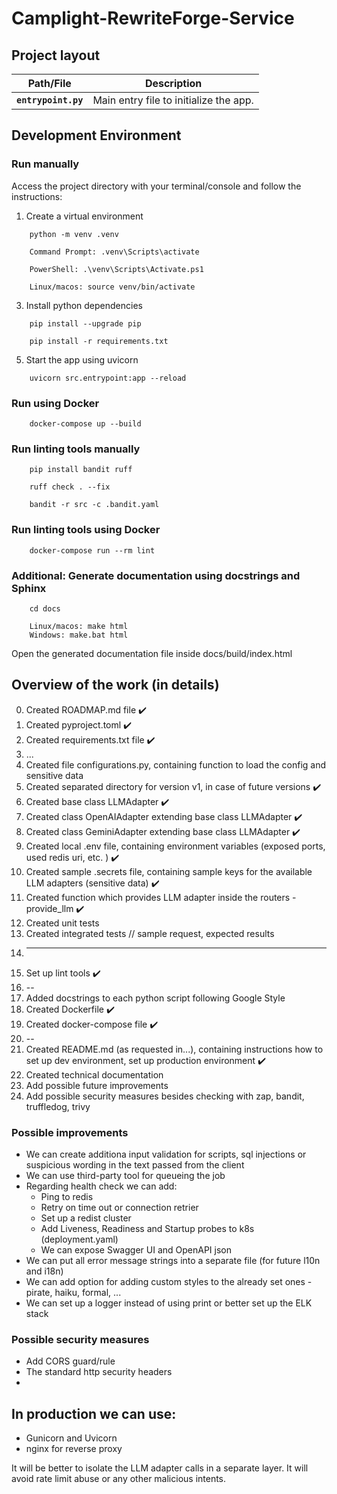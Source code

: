# Camplight-RewriteForge-Service

## Project layout
| Path/File | Description |
|------|-------------|
| **`entrypoint.py`** | Main entry file to initialize the app. |


## Development Environment
### Run manually
Access the project directory with your terminal/console and follow the instructions:

1. Create a virtual environment
```console
    python -m venv .venv

    Command Prompt: .venv\Scripts\activate

    PowerShell: .\venv\Scripts\Activate.ps1

    Linux/macos: source venv/bin/activate
```
3. Install python dependencies
```console
    pip install --upgrade pip

    pip install -r requirements.txt
```
5. Start the app using uvicorn
```console
    uvicorn src.entrypoint:app --reload
```
### Run using Docker
```console
    docker-compose up --build
```
### Run linting tools manually
```console
    pip install bandit ruff
   
    ruff check . --fix
   
    bandit -r src -c .bandit.yaml
```
### Run linting tools using Docker
```console
    docker-compose run --rm lint
```

### Additional: Generate documentation using docstrings and Sphinx
```console
    cd docs
  
    Linux/macos: make html
    Windows: make.bat html
```
Open the generated documentation file inside docs/build/index.html

## Overview of the work (in details)
0. Created ROADMAP.md file ✔️
1. Created pyproject.toml ✔️
2. Created requirements.txt file ✔️
3. ...
4. Created file configurations.py, containing function to load the config and sensitive data
5. Created separated directory for version v1, in case of future versions ✔️
6. Created base class LLMAdapter ✔️
7. Created class OpenAIAdapter extending base class LLMAdapter ✔️
8. Created class GeminiAdapter extending base class LLMAdapter ✔️
9. Created local .env file, containing environment variables (exposed ports, used redis uri, etc. ) ✔️
10. Created sample .secrets file, containing sample keys for the available LLM adapters (sensitive data) ✔️
11. Created function which provides LLM adapter inside the routers - provide_llm ✔️
12. Created unit tests
13. Created integrated tests // sample request, expected results
14. ---
15. Set up lint tools ✔️
16. --
17. Added docstrings to each python script following Google Style
18. Created Dockerfile ✔️
19. Created docker-compose file ✔️
20. --
21. Created README.md (as requested in...), containing instructions how to set up dev environment, set up production environment ✔️
22. Created technical documentation
23. Add possible future improvements
24. Add possible security measures besides checking with zap, bandit, truffledog, trivy

### Possible improvements
* We can create additiona input validation for scripts, sql injections or suspicious wording in the text passed from the client
* We can use third-party tool for queueing the job
* Regarding health check we can add:
    * Ping to redis
    * Retry on time out or connection retrier
    * Set up a redist cluster
    * Add Liveness, Readiness and Startup probes to k8s (deployment.yaml)
    * We can expose Swagger UI and OpenAPI json
* We can put all error message strings into a separate file (for future l10n and i18n)
* We can add option for adding custom styles to the already set ones - pirate, haiku, formal, ...
* We can set up a logger instead of using print or better set up the ELK stack

### Possible security measures
* Add CORS guard/rule
* The standard http security headers
* 

## In production we can use:
* Gunicorn and Uvicorn
* nginx for reverse proxy
  
It will be better to isolate the LLM adapter calls in a separate layer. It will avoid rate limit abuse or any other malicious intents.
